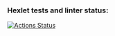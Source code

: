 ### Hexlet tests and linter status:
[![Actions Status](https://github.com/DoniyorLatipov/fullstack-javascript-project-4/actions/workflows/hexlet-check.yml/badge.svg)](https://github.com/DoniyorLatipov/fullstack-javascript-project-4/actions)